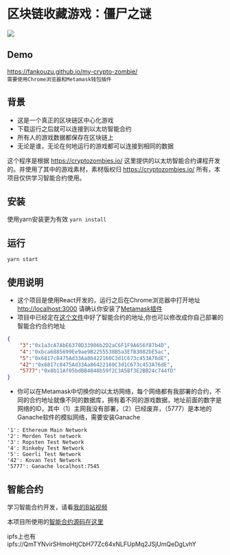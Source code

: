# 区块链收藏游戏：僵尸之谜

[![](https://api.travis-ci.org/Fankouzu/my-crypto-zombie.svg?branch=master)]([点击超链接](https://github.com/Fankouzu/my-crypto-zombie))

## Demo

https://fankouzu.github.io/my-crypto-zombie/ <br />
`需要使用Chrome浏览器和Metamask钱包插件`


## 背景
- 这是一个真正的区块链区中心化游戏
- 下载运行之后就可以连接到以太坊智能合约
- 所有人的游戏数据都保存在区块链上
- 无论是谁，无论在何地运行的游戏都可以连接到相同的数据

这个程序是根据 https://cryptozombies.io/ 这里提供的以太坊智能合约课程开发的。并使用了其中的游戏素材，素材版权归 https://cryptozombies.io/ 所有，本项目仅供学习智能合约使用。


## 安装
使用yarn安装更为有效
`yarn install`
## 运行
`yarn start`
## 使用说明
- 这个项目是使用React开发的，运行之后在Chrome浏览器中打开地址 [http://localhost:3000](http://localhost:3000) 请确认你安装了[Metamask插件](https://metamask.io/) <br />
- 项目中已经定在[这个文件](https://github.com/Fankouzu/my-crypto-zombie/blob/master/src/ContractAddress.json)中好了智能合约的地址,你也可以修改成你自己部署的智能合约合约地址

```json
{
    "3":"0x1a3cA7AbE6370D33986b2D2aC6F1F9A656f87b4D",
    "4":"0xbca6885699Ee9ae9B2255538B5a3EfB3082bE5ac",
    "5":"0x6817c8475Ad33Aa86422160C3d1C673c453A76dE",
    "42":"0x6817c8475Ad33Aa86422160C3d1C673c453A76dE",
    "5777":"0x8b11Af05bdBB4848b59f2C3A5Bf3E2BB24c744fD"
}
```
- 你可以在Metamask中切换你的以太坊网络，每个网络都有我部署的合约，不同的合约地址就像不同的数据库，拥有着不同的游戏数据，地址前面的数字是网络的ID，其中（1）主网我没有部署，（2）已经废弃，（5777）是本地的Ganache软件的模拟网络，需要安装Ganache
```
'1': Ethereum Main Network
'2': Morden Test network
'3': Ropsten Test Network
'4': Rinkeby Test Network
'5': Goerli Test Network
'42': Kovan Test Network
'5777': Ganache localhost:7545
```
## 智能合约
学习智能合约开发，请看[我的B站视频](https://www.bilibili.com/video/av75230620)<br >

本项目所使用的[智能合约源码在这里](https://github.com/Fankouzu/smart-contract/tree/master/Solidity%20Lesson%2004)<br>

ipfs上也有 ipfs://QmTYNvirSHmoHtjCbH77Zc64xNLFUpMq2JSjUmQeDgLvhY

